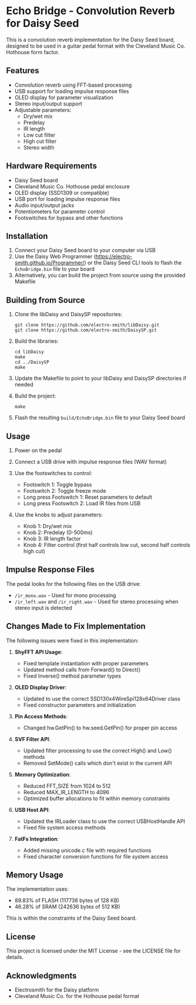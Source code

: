# Echo Bridge - Convolution Reverb for Daisy Seed

This is a convolution reverb implementation for the Daisy Seed board, designed to be used in a guitar pedal format with the Cleveland Music Co. Hothouse form factor.

## Features

- Convolution reverb using FFT-based processing
- USB support for loading impulse response files
- OLED display for parameter visualization
- Stereo input/output support
- Adjustable parameters:
  - Dry/wet mix
  - Predelay
  - IR length
  - Low cut filter
  - High cut filter
  - Stereo width

## Hardware Requirements

- Daisy Seed board
- Cleveland Music Co. Hothouse pedal enclosure
- OLED display (SSD1309 or compatible)
- USB port for loading impulse response files
- Audio input/output jacks
- Potentiometers for parameter control
- Footswitches for bypass and other functions

## Installation

1. Connect your Daisy Seed board to your computer via USB
2. Use the Daisy Web Programmer (https://electro-smith.github.io/Programmer/) or the Daisy Seed CLI tools to flash the `EchoBridge.bin` file to your board
3. Alternatively, you can build the project from source using the provided Makefile

## Building from Source

1. Clone the libDaisy and DaisySP repositories:
   ```
   git clone https://github.com/electro-smith/libDaisy.git
   git clone https://github.com/electro-smith/DaisySP.git
   ```

2. Build the libraries:
   ```
   cd libDaisy
   make
   cd ../DaisySP
   make
   ```

3. Update the Makefile to point to your libDaisy and DaisySP directories if needed

4. Build the project:
   ```
   make
   ```

5. Flash the resulting `build/EchoBridge.bin` file to your Daisy Seed board

## Usage

1. Power on the pedal
2. Connect a USB drive with impulse response files (WAV format)
3. Use the footswitches to control:
   - Footswitch 1: Toggle bypass
   - Footswitch 2: Toggle freeze mode
   - Long press Footswitch 1: Reset parameters to default
   - Long press Footswitch 2: Load IR files from USB

4. Use the knobs to adjust parameters:
   - Knob 1: Dry/wet mix
   - Knob 2: Predelay (0-500ms)
   - Knob 3: IR length factor
   - Knob 4: Filter control (first half controls low cut, second half controls high cut)

## Impulse Response Files

The pedal looks for the following files on the USB drive:
- `/ir_mono.wav` - Used for mono processing
- `/ir_left.wav` and `/ir_right.wav` - Used for stereo processing when stereo input is detected

## Changes Made to Fix Implementation

The following issues were fixed in this implementation:

1. **ShyFFT API Usage**: 
   - Fixed template instantiation with proper parameters
   - Updated method calls from Forward() to Direct()
   - Fixed Inverse() method parameter types

2. **OLED Display Driver**: 
   - Updated to use the correct SSD130x4WireSpi128x64Driver class
   - Fixed constructor parameters and initialization

3. **Pin Access Methods**: 
   - Changed hw.GetPin() to hw.seed.GetPin() for proper pin access

4. **SVF Filter API**: 
   - Updated filter processing to use the correct High() and Low() methods
   - Removed SetMode() calls which don't exist in the current API

5. **Memory Optimization**: 
   - Reduced FFT_SIZE from 1024 to 512
   - Reduced MAX_IR_LENGTH to 4096
   - Optimized buffer allocations to fit within memory constraints

6. **USB Host API**: 
   - Updated the IRLoader class to use the correct USBHostHandle API
   - Fixed file system access methods

7. **FatFs Integration**: 
   - Added missing unicode.c file with required functions
   - Fixed character conversion functions for file system access

## Memory Usage

The implementation uses:
- 89.83% of FLASH (117736 bytes of 128 KB)
- 46.28% of SRAM (242636 bytes of 512 KB)

This is within the constraints of the Daisy Seed board.

## License

This project is licensed under the MIT License - see the LICENSE file for details.

## Acknowledgments

- Electrosmith for the Daisy platform
- Cleveland Music Co. for the Hothouse pedal format
